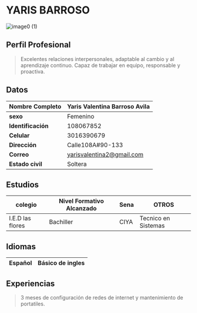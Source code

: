 # YARIS BARROSO
![image0 (1)](https://user-images.githubusercontent.com/126476940/221581132-612abe11-90bb-452f-bc42-bd2d6b41ecea.jpeg)

## Perfil Profesional
> Excelentes relaciones interpersonales, adaptable al cambio y al aprendizaje continuo. Capaz de trabajar en equipo, responsable y proactiva.
> 
## Datos 
| **Nombre Completo** | Yaris Valentina Barroso Avila|
|---------------------|------------------------------|
| **sexo**            | Femenino                     |
| **Identificación**  | 108067852                    |
| **Celular** | 3016390679                           |
| **Dirección** | Calle108A#90-133                   |
| **Correo**| yarisvalentina2@gmail.com              |
|  **Estado civil**   |  Soltera                     |

## Estudios
| **colegio** | **Nivel Formativo Alcanzado** | **Sena** | **OTROS**
|-------------|-------------------------------|----------|----------
| I.E.D las flores | Bachiller | CIYA| Tecnico en Sistemas 

## Idiomas
| Español | Básico de ingles |
|---------|------------------|

## Experiencias 
> 3 meses de configuración de redes de internet y mantenimiento de portatiles. 
